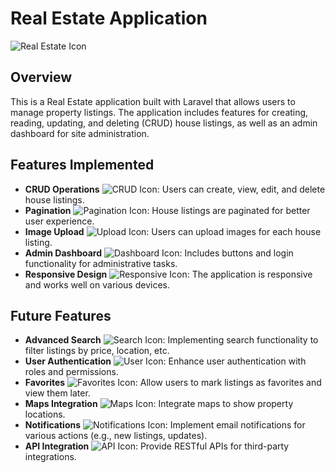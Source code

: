# Real Estate Application

![Real Estate Icon](https://example.com/real-estate-icon.png)

## Overview

This is a Real Estate application built with Laravel that allows users to manage property listings. The application includes features for creating, reading, updating, and deleting (CRUD) house listings, as well as an admin dashboard for site administration.

## Features Implemented

- **CRUD Operations** ![CRUD Icon](https://img.icons8.com/ios-filled/50/000000/edit-property.png): Users can create, view, edit, and delete house listings.
- **Pagination** ![Pagination Icon](https://img.icons8.com/ios-filled/50/000000/page.png): House listings are paginated for better user experience.
- **Image Upload** ![Upload Icon](https://img.icons8.com/ios-filled/50/000000/upload.png): Users can upload images for each house listing.
- **Admin Dashboard** ![Dashboard Icon](https://img.icons8.com/ios-filled/50/000000/admin-settings-male.png): Includes buttons and login functionality for administrative tasks.
- **Responsive Design** ![Responsive Icon](https://img.icons8.com/ios-filled/50/000000/responsive.png): The application is responsive and works well on various devices.

## Future Features

- **Advanced Search** ![Search Icon](https://img.icons8.com/ios-filled/50/000000/search.png): Implementing search functionality to filter listings by price, location, etc.
- **User Authentication** ![User Icon](https://img.icons8.com/ios-filled/50/000000/user.png): Enhance user authentication with roles and permissions.
- **Favorites** ![Favorites Icon](https://img.icons8.com/ios-filled/50/000000/like.png): Allow users to mark listings as favorites and view them later.
- **Maps Integration** ![Maps Icon](https://img.icons8.com/ios-filled/50/000000/map.png): Integrate maps to show property locations.
- **Notifications** ![Notifications Icon](https://img.icons8.com/ios-filled/50/000000/appointment-reminders.png): Implement email notifications for various actions (e.g., new listings, updates).
- **API Integration** ![API Icon](https://img.icons8.com/ios-filled/50/000000/api.png): Provide RESTful APIs for third-party integrations.
